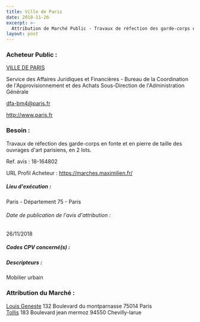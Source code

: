 ```yaml
---
title: Ville de Paris
date: 2018-11-26
excerpt: >-
  Attribution de Marché Public - Travaux de réfection des garde-corps en fonte et en pierre de taille des ouvrages d'art parisiens, en 2 lots.
layout: post
---
```


### Acheteur Public : 
<a href="/acheteur-136/siren-217500016"> VILLE DE PARIS</a><br/>

Service des Affaires Juridiques et Financières - Bureau de la Coordination de l'Approvisionnement et des Achats Sous-Direction de l'Administration Générale

dfa-bm4@paris.fr


http://www.paris.fr
### Besoin :

Travaux de réfection des garde-corps en fonte et en pierre de taille des ouvrages d'art parisiens, en 2 lots.

Ref. avis : 18-164802

URL Profil Acheteur : https://marches.maximilien.fr/

##### Lieu d'exécution :

Paris - Département 75 - Paris

###### Date de publication de l'avis d'attribution : 
26/11/2018

##### Codes CPV concerné(s) :

##### Descripteurs :
Mobilier urbain <br/>

### Attribution du Marché :
<a href="/entreprise-581/siren-860200252"> Louis Geneste</a>    132 Boulevard du montparnasse 75014 Paris <br/>
<a href="/entreprise-555/siren-400818217"> Tollis</a>    183 Boulevard jean mermoz 94550 Chevilly-larue <br/>
